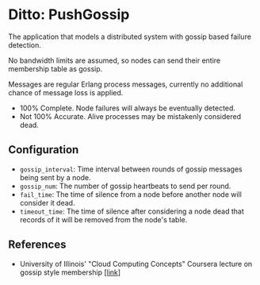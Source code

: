 # Ditto: PushGossip

The application that models a distributed system with gossip based failure detection.

No bandwidth limits are assumed, so nodes can send their entire membership table
as gossip.

Messages are regular Erlang process messages, currently no additional chance of
message loss is applied.

- 100% Complete. Node failures will always be eventually detected.
- Not 100% Accurate. Alive processes may be mistakenly considered dead.


## Configuration

- `gossip_interval`: Time interval between rounds of gossip messages being sent by a
  node.
- `gossip_num`: The number of gossip heartbeats to send per round.
- `fail_time`: The time of silence from a node before another node will consider
  it dead.
- `timeout_time`: The time of silence after considering a node dead that records
  of it will be removed from the node's table.


## References

- University of Illinois' "Cloud Computing Concepts" Coursera lecture on gossip
  style membership [[link]][cc-lecture]

[cc-lecture]: https://www.coursera.org/learn/cloud-computing/lecture/iisnX/2-3-gossip-style-membership
